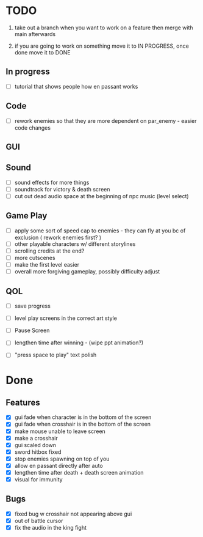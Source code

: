 # TODO
1) take out a branch when you want to work on a feature then merge with main afterwards

2) if you are going to work on something move it to IN PROGRESS, once done move it to DONE
## In progress
- [ ] tutorial that shows people how en passant works

## Code
- [ ] rework enemies so that they are more dependent on par_enemy - easier code changes

## GUI


## Sound
- [ ] sound effects for more things
- [ ] soundtrack for victory & death screen
- [ ] cut out dead audio space at the beginning of npc music (level select)

## Game Play
- [ ] apply some sort of speed cap to enemies - they can fly at you bc of exclusion ( rework enemies first? )
- [ ] other playable characters w/ different storylines
- [ ] scrolling credits at the end?
- [ ] more cutscenes
- [ ] make the first level easier
- [ ] overall more forgiving gameplay, possibly difficulty adjust

## QOL
- [ ] save progress
- [ ] level play screens in the correct art style
- [ ] Pause Screen
- [ ] lengthen time after winning - (wipe ppt animation?)
- [ ] "press space to play" text polish


# Done
## Features
- [x] gui fade when character is in the bottom of the screen
- [x] gui fade when crosshair is in the bottom of the screen
- [x] make mouse unable to leave screen
- [x] make a crosshair
- [x] gui scaled down
- [x] sword hitbox fixed
- [x] stop enemies spawning on top of you
- [x] allow en passant directly after auto
- [x] lengthen time after death + death screen animation
- [x] visual for immunity
## Bugs
- [x] fixed bug w crosshair not appearing above gui
- [x] out of battle cursor
- [x] fix the audio in the king fight
